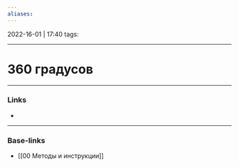 ```yaml
---
aliases:
---
```

2022-16-01 | 17:40
tags: 
___

# 360 градусов

___
### Links
- 

___
### Base-links
- [[00 Методы и инструкции]]

